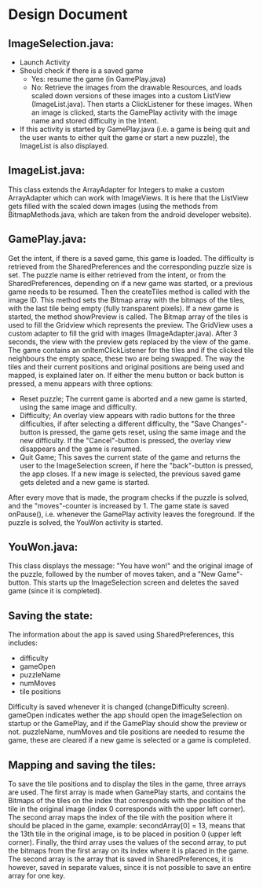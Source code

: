 Design Document
===============
ImageSelection.java:
-----
  - Launch Activity
  - Should check if there is a saved game
    + Yes: resume the game (in GamePlay.java)
    + No: Retrieve the images from the drawable Resources, and loads scaled down versions of these images into a custom ListView (ImageList.java). Then starts a ClickListener for these images. When an image is clicked, starts the GamePlay activity with the image name and stored difficulty in the Intent.
  - If this activity is started by GamePlay.java (i.e. a game is being quit and the user wants to either quit the game or start a new puzzle), the ImageList is also displayed.

ImageList.java:
------
  This class extends the ArrayAdapter for Integers to make a custom ArrayAdapter which can work with ImageViews. It is here that the ListView gets filled with the scaled down images (using the methods from BitmapMethods.java, which are taken from the android developer website).
  
GamePlay.java:
------
  Get the intent, if there is a saved game, this game is loaded. The difficulty is retrieved from the SharedPreferences and the corresponding puzzle size is set. The puzzle name is either retrieved from the intent, or from the SharedPreferences, depending on if a new game was started, or a previous game needs to be resumed. Then the createTiles method is called with the image ID. This method sets the Bitmap array with the bitmaps of the tiles, with the last tile being empty (fully transparent pixels). If a new game is started, the method showPreview is called. The Bitmap array of the tiles is used to fill the Gridview which represents the preview. The GridView uses a custom adapter to fill the grid with images (ImageAdapter.java).
  After 3 seconds, the view with the preview gets replaced by the view of the game.
  The game contains an onItemClickListener for the tiles and if the clicked tile neighbours the empty space, these two are being swapped. The way the tiles and their current positions and original positions are being used and mapped, is explained later on.
  If either the menu button or back button is pressed, a menu appears with three options:
  - Reset puzzle; The current game is aborted and a new game is started, using the same image and difficulty.
  - Difficulty; An overlay view appears with radio buttons for the three difficulties, if after selecting a different difficulty, the "Save Changes"-button is pressed, the game gets reset, using the same image and the new difficulty. If the "Cancel"-button is pressed, the overlay view disappears and the game is resumed.
  - Quit Game; This saves the current state of the game and returns the user to the ImageSelection screen, if here the "back"-button is pressed, the app closes. If a new image is selected, the previous saved game gets deleted and a new game is started.  

After every move that is made, the program checks if the puzzle is solved, and the "moves"-counter is increased by 1. The game state is saved onPause(), i.e. whenever the GamePlay activity leaves the foreground. If the puzzle is solved, the YouWon activity is started.

YouWon.java:
-------
This class displays the message: "You have won!" and the original image of the puzzle, followed by the number of moves taken, and a "New Game"-button. This starts up the ImageSelection screen and deletes the saved game (since it is completed).


Saving the state:
--------
The information about the app is saved using SharedPreferences, this includes:
  - difficulty
  - gameOpen
  - puzzleName
  - numMoves
  - tile positions

Difficulty is saved whenever it is changed (changeDifficulty screen).
gameOpen indicates wether the app should open the imageSelection on startup or the GamePlay, and if the GamePlay should show the preview or not.
puzzleName, numMoves and tile positions are needed to resume the game, these are cleared if a new game is selected or a game is completed.

Mapping and saving the tiles:
---------
To save the tile positions and to display the tiles in the game, three arrays are used. The first array is made when GamePlay starts, and contains the Bitmaps of the tiles on the index that corresponds with the position of the tile in the original image (index 0 corresponds with the upper left corner). The second array maps the index of the tile with the position where it should be placed in the game, example: secondArray[0] = 13, means that the 13th tile in the original image, is to be placed in position 0 (upper left corner). Finally, the third array uses the values of the second array, to put the bitmaps from the first array on its index where it is placed in the game.  
The second array is the array that is saved in SharedPreferences, it is however, saved in separate values, since it is not possible to save an entire array for one key.
